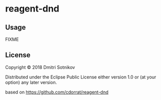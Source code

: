 # reagent-dnd

## Usage

FIXME

## License

Copyright © 2018 Dmitri Sotnikov

Distributed under the Eclipse Public License either version 1.0 or (at
your option) any later version.

based on https://github.com/cdorrat/reagent-dnd
